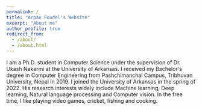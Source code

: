 ```yaml
---
permalink: /
title: "Arpan Poudel's Website"
excerpt: "About me"
author_profile: true
redirect_from: 
  - /about/
  - /about.html
---
```

I am a Ph.D. student in Computer Science under the supervision of Dr. Ukash Nakarmi at the University of Arkansas. I received my Bachelor's degree in Computer Engineering from Pashchimanchal Campus, Tribhuvan University, Nepal in 2019. I joined the University of Arkansas in the spring of 2022.  His research interests widely include Machine learning, Deep learning, Natural language processing and Computer vision. In the free time, I like playing video games, cricket, fishing and cooking. 


